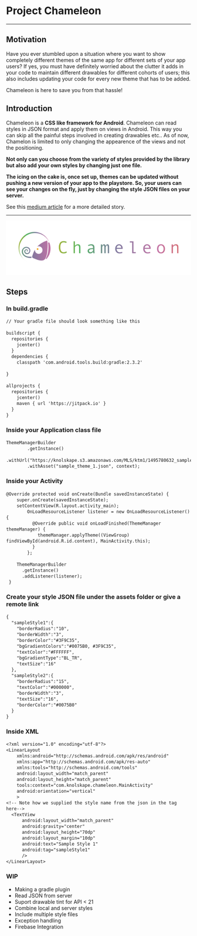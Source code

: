 # Project Chameleon

-----

## Motivation

Have you ever stumbled upon a situation where you want to show completely different themes of the same app for different sets of your app users?
If yes, you must have definitely worried about the clutter it adds in your code to maintain different drawables for different cohorts of users; this also includes updating your code for every new theme that has to be added.

Chameleon is here to save you from that hassle! 


## Introduction


Chameleon is a **CSS like framework for Android**. Chameleon can read styles in JSON format and apply them on views in Android. This way you can skip all the painful steps involved in creating drawables etc.. As of now, Chamelon is limited to only changing the appearence of the views and not the positioning. 

**Not only can you choose from the variety of styles provided by the library but also add your own styles by changing just one file.**

**The icing on the cake is, once set up, themes can be updated without pushing a new version of your app to the playstore. So, your users can see your changes on the fly, just by changing the style JSON files on your server.** 

See this [medium article](https://medium.com/prod-io/our-first-contribution-to-the-open-source-community-6fbef1cc3660) for a  more detailed story.

-----
  


![CSS to Drawables](app/src/main/assets/logo_horz.png)


## Steps

### In build.gradle
```
// Your gradle file should look something like this

buildscript {
  repositories {
    jcenter()
  }
  dependencies {
    classpath 'com.android.tools.build:gradle:2.3.2'

}

allprojects {
  repositories {
    jcenter()
    maven { url 'https://jitpack.io' }
  }
}
```

### Inside your Application class file

```
ThemeManagerBuilder
        .getInstance()
        .withUrl("https://knolskape.s3.amazonaws.com/MLS/ktm1/1495780632_sample_theme_1.json")
        .withAsset("sample_theme_1.json", context);
```

### Inside your Activity

```
@Override protected void onCreate(Bundle savedInstanceState) {
    super.onCreate(savedInstanceState);
    setContentView(R.layout.activity_main);
		OnLoadResourceListener listener = new OnLoadResourceListener() {
          @Override public void onLoadFinished(ThemeManager themeManager) {
            themeManager.applyTheme((ViewGroup) findViewById(android.R.id.content), MainActivity.this);
          }
        };
    
    ThemeManagerBuilder
      .getInstance()
      .addListener(listener);
 }
```

### Create your style JSON file under the assets folder or give a remote link

```
{
  "sampleStyle1":{
    "borderRadius":"10",
    "borderWidth":"3",
    "borderColor":"#3F9C35",
    "bgGradientColors":"#0075B0, #3F9C35",
    "textColor":"#FFFFFF",
    "bgGradientType":"BL_TR",
    "textSize":"16"
  },
  "sampleStyle2":{
    "borderRadius":"15",
    "textColor":"#000000",
    "borderWidth":"3",
    "textSize":"16",
    "borderColor":"#0075B0"
  }
}

```


### Inside XML
```
<?xml version="1.0" encoding="utf-8"?>
<LinearLayout
    xmlns:android="http://schemas.android.com/apk/res/android"
    xmlns:app="http://schemas.android.com/apk/res-auto"
    xmlns:tools="http://schemas.android.com/tools"
    android:layout_width="match_parent"
    android:layout_height="match_parent"
    tools:context="com.knolskape.chameleon.MainActivity"
    android:orientation="vertical"
    >
<!-- Note how we supplied the style name from the json in the tag here-->
  <TextView
      android:layout_width="match_parent"
      android:gravity="center"
      android:layout_height="70dp"
      android:layout_margin="10dp"
      android:text="Sample Style 1"
      android:tag="sampleStyle1"
      />
</LinearLayout>

```

### WIP

* Making a gradle plugin
* Read JSON from server
* Suport drawable tint for API < 21
* Combine local and server styles
* Include multiple style files
* Exception handling
* Firebase Integration
